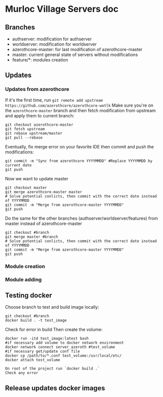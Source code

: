 # Murloc Village Servers doc

## Branches
 - authserver:          modification for authserver
 - worldserver:         modification for worldserver
 - azerothcore-master:  for last modification of azerothcore-master
 - master:              current general state of servers without modifications
 - feature/*:           modules creation

## Updates
### Updates from azerothcore
If it's the first time, run `git remote add upstream https://github.com/azerothcore/azerothcore-wotlk`
Make sure you're on the `azerothcore-master` branch and then fetch modification from upstream and apply them to current branch:
```
git checkout azerothcore-master
git fetch upstream
git rebase upstream/master
git pull --rebase
```
Eventually, fix merge error on your favorite IDE then commit and push the modifications:
```
git commit -m "Sync from azerothcore YYYYMMDD" #Replace YYYYMMDD by current date
git push
```

Now we want to update master
```
git checkout master
git merge azerothcore-master master
# Solve potential conlicts, then commit with the correct date instead of YYYYMMDD
git commit -m "Merge from azerothcore-master YYYYMMDD"
git push
```
Do the same for the other branches (authserver/worldserver/features) from master instead of azerothcore-master
```
git checkout #branch
git merge master #branch
# Solve potential conlicts, then commit with the correct date instead of YYYYMMDD
git commit -m "Merge from azerothcore-master YYYYMMDD"
git push
```

### Module creation

### Module adding

## Testing docker
Choose branch to test and build image locally:
```
git checkout #branch
docker build . -t test_image
```
Check for error in build
Then create the volume:
```dockerignore
docker run -itd test_image:latest bash
#if necessary add volume to docker network environment
docker network connect server_azeroth #test_volume
#if necessary get/update conf file
docker cp /path/to/*.conf test_volume:/usr/local/etc/
docker attach test_volume
```
    On root of the project run `docker build .`
    Check any error

## Release updates docker images
